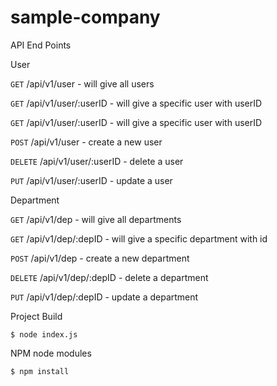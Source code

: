 # sample-company

API End Points

User

`GET`   /api/v1/user - will give all users 

`GET`   /api/v1/user/:userID - will give a specific user with userID

`GET`   /api/v1/user/:userID - will give a specific user with userID

`POST`  /api/v1/user - create a new user

`DELETE`  /api/v1/user/:userID - delete a user
  
`PUT`   /api/v1/user/:userID - update a user 
  
Department

`GET`   /api/v1/dep - will give all departments 

`GET`   /api/v1/dep/:depID - will give a specific department with id
  
`POST`  /api/v1/dep -  create a new department

`DELETE`  /api/v1/dep/:depID - delete a department
  
`PUT`   /api/v1/dep/:depID - update a department 

Project Build

    $ node index.js
  
NPM node modules

    $ npm install
